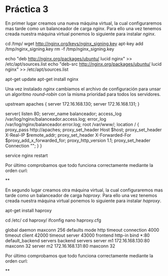 **Práctica 3**
==============

En primer lugar creamos una nueva máquina virtual, la cual configuraremos mas tarde como un balanceador de carga *nginx*. Para ello una vez tenemos creada nuestra máquina virtual ponemos lo siguiente para instalar *nginx*.

cd /tmp/
wget http://nginx.org/keys/nginx_signing.key
apt-key add /tmp/nginx_signing.key
rm -f /tmp/nginx_signing.key

echo "deb http://nginx.org/packages/ubuntu/ lucid nginx" >> /etc/apt/sources.list 
echo "deb-src http://nginx.org/packages/ubuntu/ lucid nginx" >> /etc/apt/sources.list

apt-get update 
apt-get install nginx

Una vez instalado *nginx* cambiamos el archivo de configuración para unsar un algoritmo *round-robin* con la misma prioridad para todos los servidores.

upstream apaches {
  server 172.16.168.130; server 172.16.168.131;
}

server{
  listen 80;
  server_name balanceador;
  access_log /var/log/nginx/balanceador.access.log; error_log /var/log/nginx/balanceador.error.log; root /var/www/;
  location / 
  {
    proxy_pass http://apaches;
    proxy_set_header Host $host;
    proxy_set_header X-Real-IP $remote_addr;
    proxy_set_header X-Forwarded-For $proxy_add_x_forwarded_for; proxy_http_version 1.1;
    proxy_set_header Connection ""; 
  }
}

service nginx restart

Por último comprobamos que todo funciona correctamente mediante la orden curl:

<img src="">**

En segundo lugar creamos otra máquina virtual, la cual configuraremos mas tarde como un balanceador de carga *haproxy*. Para ello una vez tenemos creada nuestra máquina virtual ponemos lo siguiente para instalar *haproxy*.

apt-get install haproxy

cd /etc/
cd haproxy/ ifconfig
nano haproxy.cfg

global
  daemon
  maxconn 256 
defaults
  mode http
  timeout connection 4000
  timeout client 42000
  timeout server 43000
frontend http-in 
  bind *:80
  default_backend servers
backend servers
  server m1 172.16.168.130:80 maxconn 32 
  server m2 172.16.168.131:80 maxconn 32

Por último comprobamos que todo funciona correctamente mediante la orden curl:

<img src="">**
